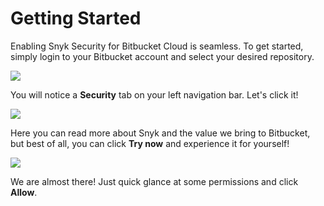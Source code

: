 # Getting Started

Enabling Snyk Security for Bitbucket Cloud is seamless. To get started, simply login to your Bitbucket account and select your desired repository.

![](https://github.com/snyk/user-docs/tree/0874305e3aea1ea3c57b0398879776ac062b3479/.gitbook/assets/snyk-sec-01.png)

You will notice a **Security** tab on your left navigation bar. Let's click it!

![](https://github.com/snyk/user-docs/tree/0874305e3aea1ea3c57b0398879776ac062b3479/.gitbook/assets/snyk-sec-02.png)

Here you can read more about Snyk and the value we bring to Bitbucket, but best of all, you can click **Try now** and experience it for yourself!

![](https://github.com/snyk/user-docs/tree/0874305e3aea1ea3c57b0398879776ac062b3479/.gitbook/assets/snyk-sec-03.png)

We are almost there! Just quick glance at some permissions and click **Allow**.

